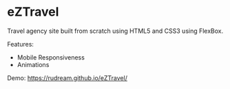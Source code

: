 # eZTravel

Travel agency site built from scratch using HTML5 and CSS3 using FlexBox.

Features:
- Mobile Responsiveness
- Animations

Demo: https://rudream.github.io/eZTravel/
